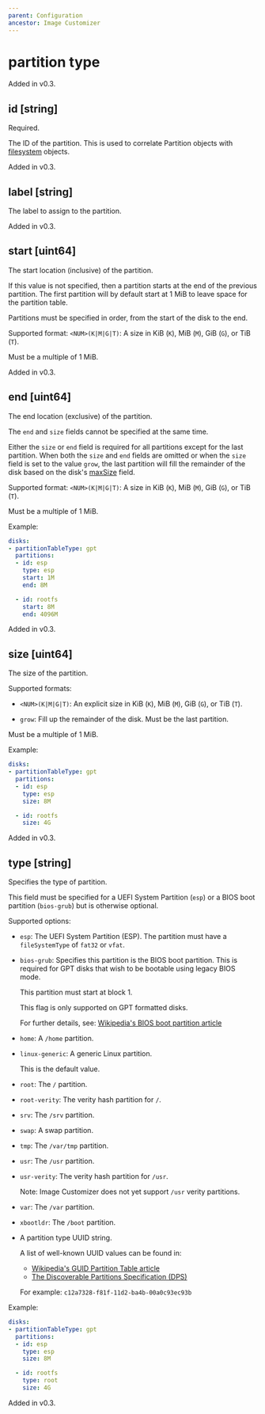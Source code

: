 ```yaml
---
parent: Configuration
ancestor: Image Customizer
---
```


# partition type

Added in v0.3.

## id [string]

Required.

The ID of the partition.
This is used to correlate Partition objects with [filesystem](./filesystem.md)
objects.

Added in v0.3.

## label [string]

The label to assign to the partition.

Added in v0.3.

## start [uint64]

The start location (inclusive) of the partition.

If this value is not specified, then a partition starts at the end of the previous
partition.
The first partition will by default start at 1 MiB to leave space for the partition
table.

Partitions must be specified in order, from the start of the disk to the end.

Supported format: `<NUM>(K|M|G|T)`: A size in KiB (`K`), MiB (`M`), GiB (`G`), or TiB
(`T`).

Must be a multiple of 1 MiB.

Added in v0.3.

## end [uint64]

The end location (exclusive) of the partition.

The `end` and `size` fields cannot be specified at the same time.

Either the `size` or `end` field is required for all partitions except for the last
partition.
When both the `size` and `end` fields are omitted or when the `size` field is set to the
value `grow`, the last partition will fill the remainder of the disk based on the disk's
[maxSize](./disk.md#maxsize-uint64) field.

Supported format: `<NUM>(K|M|G|T)`: A size in KiB (`K`), MiB (`M`), GiB (`G`), or TiB
(`T`).

Must be a multiple of 1 MiB.

Example:

```yaml
disks:
- partitionTableType: gpt
  partitions:
  - id: esp
    type: esp
    start: 1M
    end: 8M

  - id: rootfs
    start: 8M
    end: 4096M
```

Added in v0.3.

## size [uint64]

The size of the partition.

Supported formats:

- `<NUM>(K|M|G|T)`: An explicit size in KiB (`K`), MiB (`M`), GiB (`G`), or TiB (`T`).

- `grow`: Fill up the remainder of the disk. Must be the last partition.

Must be a multiple of 1 MiB.

Example:

```yaml
disks:
- partitionTableType: gpt
  partitions:
  - id: esp
    type: esp
    size: 8M

  - id: rootfs
    size: 4G
```

Added in v0.3.

## type [string]

Specifies the type of partition.

This field must be specified for a UEFI System Partition (`esp`) or a BIOS boot
partition (`bios-grub`) but is otherwise optional.

Supported options:

- `esp`: The UEFI System Partition (ESP).
  The partition must have a `fileSystemType` of `fat32` or `vfat`.

- `bios-grub`: Specifies this partition is the BIOS boot partition.
  This is required for GPT disks that wish to be bootable using legacy BIOS mode.

  This partition must start at block 1.

  This flag is only supported on GPT formatted disks.

  For further details, see: [Wikipedia's BIOS boot partition article](https://en.wikipedia.org/wiki/BIOS_boot_partition)

- `home`: A `/home` partition.

- `linux-generic`: A generic Linux partition.

  This is the default value.

- `root`: The `/` partition.

- `root-verity`: The verity hash partition for `/`.

- `srv`: The `/srv` partition.

- `swap`: A swap partition.

- `tmp`: The `/var/tmp` partition.

- `usr`: The `/usr` partition.

- `usr-verity`: The verity hash partition for `/usr`.

  Note: Image Customizer does not yet support `/usr` verity partitions.

- `var`: The `/var` partition.

- `xbootldr`: The `/boot` partition.

- A partition type UUID string.

  A list of well-known UUID values can be found in:
  
  - [Wikipedia's GUID Partition Table article](https://en.wikipedia.org/wiki/GUID_Partition_Table#Partition_type_GUIDs)
  - [The Discoverable Partitions Specification (DPS)](https://uapi-group.org/specifications/specs/discoverable_partitions_specification/#defined-partition-type-uuids)

  For example: `c12a7328-f81f-11d2-ba4b-00a0c93ec93b`

Example:

```yaml
disks:
- partitionTableType: gpt
  partitions:
  - id: esp
    type: esp
    size: 8M

  - id: rootfs
    type: root
    size: 4G
```

Added in v0.3.
